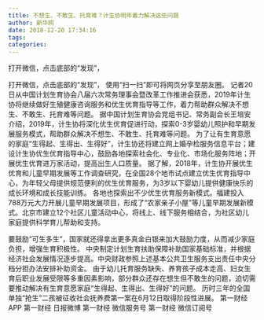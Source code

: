 ```yaml
---
title: 不想生、不敢生、托育难？计生协明年着力解决这些问题
author: 新华网
date: 2018-12-20 17:34:16
tags: 
categories: 
---
```

打开微信，点击底部的“发现”，
<!-- more -->
打开微信，点击底部的“发现”，
使用“扫一扫”即可将网页分享至朋友圈。
记者20日从中国计划生育协会八届六次常务理事会暨改革工作推进会获悉，2019年计生协将继续做好生殖健康咨询服务和优生优育指导等工作，着力帮助群众解决不想生、不敢生、托育难等问题。
据中国计划生育协会党组书记、常务副会长王培安介绍，2019年，计生协将深化优生优育促进行动，探索0-3岁婴幼儿照护和早期发展服务模式，帮助群众解决不想生、不敢生、托育难等问题。
为了让有生育意愿的家庭“生得起、生得出、生得好”，计生协还将建立网上婚孕检服务信息平台；建设计生协优生优育指导中心，鼓励各地探索社会化、专业化、市场化服务阵地；开展优生优育进万家活动，提高出生人口质量。
据了解，2018年，计生协开展优生优育和儿童早期发展等工作调查研究，在全国28个地市试点建立优生优育指导中心，为年轻父母提供规范便利的优生优育服务，为3岁以下婴幼儿提供健康快乐的成长环境和成长技能训练。
各地也探索出不少优生优育服务新模式。福建投入788万元大力开展儿童早期发展项目，形成了“农家亲子小屋”等儿童早期发展新模式。北京市建立12个社区儿童活动中心，将线上、线下服务相结合，为社区幼儿家庭提供科学育儿帮助和支持。
 
 
要鼓励“可生多生”，国家就还得拿出更多真金白银来加大鼓励力度，从而减少家庭负担，增强生育积极性。
中央制定计划生育扶助保障补助国家基础标准，并根据经济社会发展情况逐步提高。中央财政参照上述基本公共卫生服务支出责任中央分档分担办法安排补助资金。
由于幼儿托育服务缺失、养育孩子成本走高、妇女生育后职业发展受限等多重因素影响，部分群众还存在想生但不敢生的问题，迫切需要推动解决有生育意愿家庭“生得起、生得出、生得好”的问题。
历时三年的全国单独“抢生”二孩被征收社会抚养费第一案在6月12日取得阶段性进展。
第一财经
APP
第一财经
日报微博
第一财经
微信服务号
第一财经
微信订阅号

